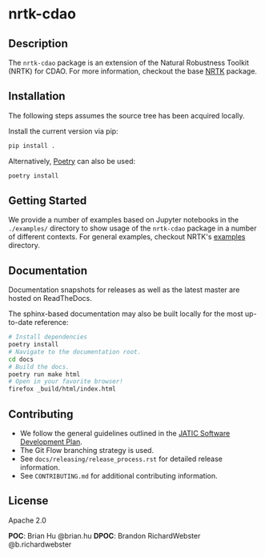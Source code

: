 # nrtk-cdao

## Description
The `nrtk-cdao` package is an extension of the Natural Robustness Toolkit 
(NRTK) for CDAO. For more information, checkout the base [NRTK](https://gitlab.jatic.net/jatic/kitware/nrtk) 
package.

## Installation
The following steps assumes the source tree has been acquired locally.

Install the current version via pip:
```bash
pip install .
```

Alternatively, [Poetry](https://python-poetry.org/) can also be used:
```bash
poetry install
```

## Getting Started
We provide a number of examples based on Jupyter notebooks in the `./examples/` directory to show usage
of the `nrtk-cdao` package in a number of different contexts. For general examples, checkout NRTK\'s 
[examples](https://gitlab.jatic.net/jatic/kitware/nrtk/-/tree/main/examples?ref_type=heads) directory.

## Documentation
Documentation snapshots for releases as well as the latest master are hosted on
ReadTheDocs.

The sphinx-based documentation may also be built locally for the most
up-to-date reference:
```bash
# Install dependencies
poetry install
# Navigate to the documentation root.
cd docs
# Build the docs.
poetry run make html
# Open in your favorite browser!
firefox _build/html/index.html
```

## Contributing

- We follow the general guidelines outlined in the
[JATIC Software Development Plan](https://gitlab.jatic.net/jatic/docs/sdp/-/blob/main/Branch,%20Merge,%20Release%20Strategy.md).
- The Git Flow branching strategy is used.
- See `docs/releasing/release_process.rst` for detailed release information.
- See `CONTRIBUTING.md` for additional contributing information.

## License
Apache 2.0

**POC**: Brian Hu @brian.hu
**DPOC**: Brandon RichardWebster @b.richardwebster
